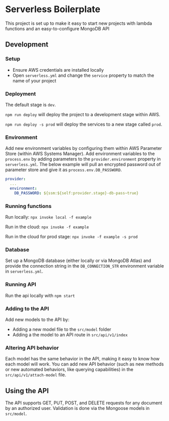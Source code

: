 # Serverless Boilerplate

This project is set up to make it easy to start new projects with lambda functions and an easy-to-configure MongoDB API

## Development

### Setup

- Ensure AWS credentials are installed locally
- Open `serverless.yml` and change the `service` property to match the name of your project

### Deployment

The default stage is `dev`.

`npm run deploy` will deploy the project to a development stage within AWS.

`npm run deploy -s prod` will deploy the services to a new stage called `prod`.

### Environment

Add new environment variables by configuring them within AWS Parameter Store (within AWS Systems Manager). Add environment variables to the `process.env` by adding parameters to the `provider.environment` property in `serverless.yml`. The below example will pull an encrypted password out of parameter store and give it as `process.env.DB_PASSWORD`.

```yml
provider:
  ...
  environment:
    DB_PASSWORD: ${ssm:${self:provider.stage}-db-pass~true}
```

### Running functions

Run locally: `npx invoke local -f example`

Run in the cloud: `npx invoke -f example`

Run in the cloud for prod stage: `npx invoke -f example -s prod`

### Database

Set up a MongoDB database (either locally or via MongoDB Atlas) and provide the connection string in the `DB_CONNECTION_STR` environment variable in `serverless.yml`.

### Running API

Run the api locally with `npm start`

### Adding to the API

Add new models to the API by:

- Adding a new model file to the `src/model` folder
- Adding a the model to an API route in `src/api/v1/index`

### Altering API behavior

Each model has the same behavior in the API, making it easy to know how each model will work. You can add new API behavior (such as new methods or new automated behaviors, like querying capabilities) in the `src/api/v1/attach-model` file.

## Using the API

The API supports GET, PUT, POST, and DELETE requests for any document by an authorized user. Validation is done via the Mongoose models in `src/model`.
